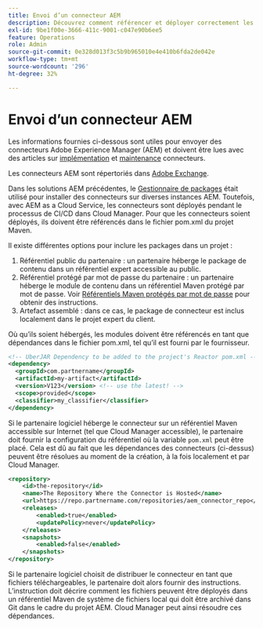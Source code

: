 ```yaml
---
title: Envoi d’un connecteur AEM
description: Découvrez comment référencer et déployer correctement les connecteurs dans Adobe Experience Manager (AEM) as a Cloud Service.
exl-id: 9be1f00e-3666-411c-9001-c047e90b6ee5
feature: Operations
role: Admin
source-git-commit: 0e328d013f3c5b9b965010e4e410b6fda2de042e
workflow-type: tm+mt
source-wordcount: '296'
ht-degree: 32%

---
```


# Envoi d’un connecteur AEM

Les informations fournies ci-dessous sont utiles pour envoyer des connecteurs Adobe Experience Manager (AEM) et doivent être lues avec des articles sur [implémentation](implement.md) et  [maintenance](maintain.md) connecteurs.

Les connecteurs AEM sont répertoriés dans [Adobe Exchange](https://partners.adobe.com/technologyprogram/experiencecloud.html).

Dans les solutions AEM précédentes, le [Gestionnaire de packages](/help/implementing/developing/tools/package-manager.md) était utilisé pour installer des connecteurs sur diverses instances AEM. Toutefois, avec AEM as a Cloud Service, les connecteurs sont déployés pendant le processus de CI/CD dans Cloud Manager. Pour que les connecteurs soient déployés, ils doivent être référencés dans le fichier pom.xml du projet Maven.

Il existe différentes options pour inclure les packages dans un projet :

1. Référentiel public du partenaire : un partenaire héberge le package de contenu dans un référentiel expert accessible au public.
1. Référentiel protégé par mot de passe du partenaire : un partenaire héberge le module de contenu dans un référentiel Maven protégé par mot de passe. Voir [Référentiels Maven protégés par mot de passe](https://experienceleague.adobe.com/docs/experience-manager-cloud-service/content/implementing/using-cloud-manager/create-application-project/setting-up-project.html?lang=fr#password-protected-maven-repositories) pour obtenir des instructions.
1. Artefact assemblé : dans ce cas, le package de connecteur est inclus localement dans le projet expert du client.

Où qu’ils soient hébergés, les modules doivent être référencés en tant que dépendances dans le fichier pom.xml, tel qu’il est fourni par le fournisseur.

```xml
<!-- UberJAR Dependency to be added to the project's Reactor pom.xml -->
<dependency>
  <groupId>com.partnername</groupId>
  <artifactId>my-artifact</artifactId>
  <version>V123</version> <!-- use the latest! -->
  <scope>provided</scope>
  <classifier>my_classifier</classifier>
</dependency>
```

Si le partenaire logiciel héberge le connecteur sur un référentiel Maven accessible sur Internet (tel que Cloud Manager accessible), le partenaire doit fournir la configuration du référentiel où la variable `pom.xml` peut être placé. Cela est dû au fait que les dépendances des connecteurs (ci-dessus) peuvent être résolues au moment de la création, à la fois localement et par Cloud Manager.

```xml
<repository>
    <id>the-repository</id>
    <name>The Repository Where the Connector is Hosted</name>
    <url>https://repo.partnername.com/repositories/aem_connector_repo</url>
    <releases>
        <enabled>true</enabled>
        <updatePolicy>never</updatePolicy>
    </releases>
    <snapshots>
        <enabled>false</enabled>
    </snapshots>
</repository>
```

Si le partenaire logiciel choisit de distribuer le connecteur en tant que fichiers téléchargeables, le partenaire doit alors fournir des instructions. L’instruction doit décrire comment les fichiers peuvent être déployés dans un référentiel Maven de système de fichiers local qui doit être archivé dans Git dans le cadre du projet AEM. Cloud Manager peut ainsi résoudre ces dépendances.
